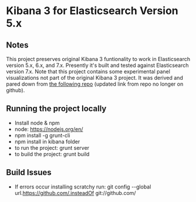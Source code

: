 # Kibana 3 for Elasticsearch Version 5.x

## Notes

This project preserves original Kibana 3 funtionality to work in Elasticsearch version 5.x, 6.x, and 7.x. Presently it's built and tested against Elasticsearch version 7.x. Note that this project contains some experimental panel visualizations not part of the original Kibana 3 project. It was derived and pared down from [the following repo](https://libraries.io/github/childe/kibana-authorization) (updated link from repo no longer on github).

## Running the project locally

* Install node & npm 
 * node: https://nodejs.org/en/
* npm install -g grunt-cli 
* npm install in kibana folder 
* to run the project: grunt server
* to build the project: grunt build

## Build Issues
* If errors occur installing scratchy run: git config --global url.https://github.com/.insteadOf git://github.com/